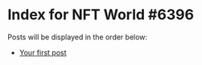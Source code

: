# Index for NFT World #6396
Posts will be displayed in the order below:

- [Your first post](./001-first.md)

